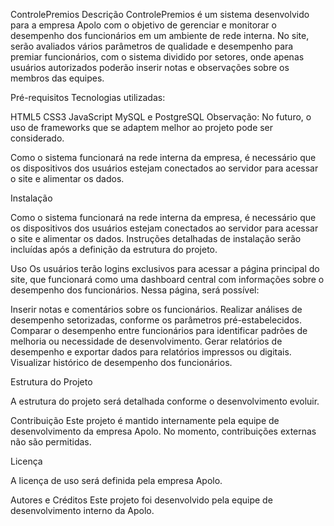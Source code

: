 ControlePremios
Descrição
ControlePremios é um sistema desenvolvido para a empresa Apolo com o objetivo de gerenciar e monitorar o desempenho dos funcionários em um ambiente de rede interna. No site, serão avaliados vários parâmetros de qualidade e desempenho para premiar funcionários, com o sistema dividido por setores, onde apenas usuários autorizados poderão inserir notas e observações sobre os membros das equipes.

Pré-requisitos
Tecnologias utilizadas:

HTML5
CSS3
JavaScript
MySQL e PostgreSQL
Observação: No futuro, o uso de frameworks que se adaptem melhor ao projeto pode ser considerado.

Como o sistema funcionará na rede interna da empresa, é necessário que os dispositivos dos usuários estejam conectados ao servidor para acessar o site e alimentar os dados.

Instalação

Como o sistema funcionará na rede interna da empresa, é necessário que os dispositivos dos usuários estejam conectados ao servidor para acessar o site e alimentar os dados.
Instruções detalhadas de instalação serão incluídas após a definição da estrutura do projeto.

Uso
Os usuários terão logins exclusivos para acessar a página principal do site, que funcionará como uma dashboard central com informações sobre o desempenho dos funcionários. Nessa página, será possível:

Inserir notas e comentários sobre os funcionários.
Realizar análises de desempenho setorizadas, conforme os parâmetros pré-estabelecidos.
Comparar o desempenho entre funcionários para identificar padrões de melhoria ou necessidade de desenvolvimento.
Gerar relatórios de desempenho e exportar dados para relatórios impressos ou digitais.
Visualizar histórico de desempenho dos funcionários.

Estrutura do Projeto

A estrutura do projeto será detalhada conforme o desenvolvimento evoluir.

Contribuição
Este projeto é mantido internamente pela equipe de desenvolvimento da empresa Apolo. No momento, contribuições externas não são permitidas.

Licença

A licença de uso será definida pela empresa Apolo.

Autores e Créditos
Este projeto foi desenvolvido pela equipe de desenvolvimento interno da Apolo.

